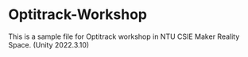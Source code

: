 # Optitrack-Workshop
This is a sample file for Optitrack workshop in NTU CSIE Maker Reality Space. (Unity 2022.3.10)
